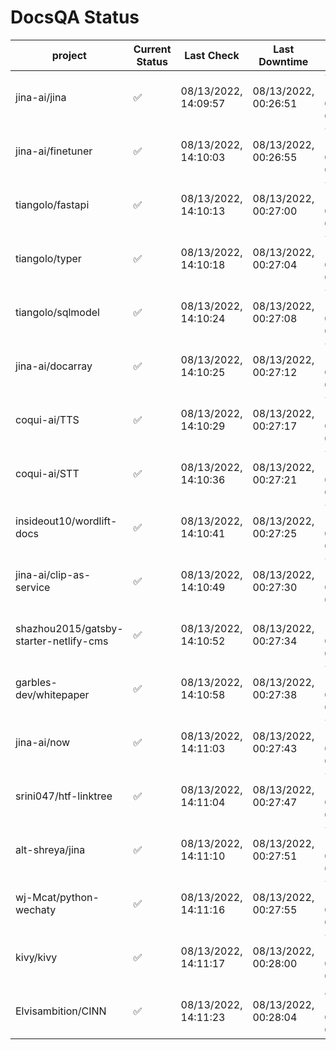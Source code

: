 # DocsQA Status

|               project                |Current Status|     Last Check     |   Last Downtime    |             % Uptime              |
|--------------------------------------|--------------|--------------------|--------------------|-----------------------------------|
|jina-ai/jina                          |✅            |08/13/2022, 14:09:57|08/13/2022, 00:26:51|74.697 (since 08/11/2022, 05:10:08)|
|jina-ai/finetuner                     |✅            |08/13/2022, 14:10:03|08/13/2022, 00:26:55|74.700 (since 08/11/2022, 05:10:08)|
|tiangolo/fastapi                      |✅            |08/13/2022, 14:10:13|08/13/2022, 00:27:00|74.707 (since 08/11/2022, 05:10:08)|
|tiangolo/typer                        |✅            |08/13/2022, 14:10:18|08/13/2022, 00:27:04|74.708 (since 08/11/2022, 05:10:08)|
|tiangolo/sqlmodel                     |✅            |08/13/2022, 14:10:24|08/13/2022, 00:27:08|74.709 (since 08/11/2022, 05:10:08)|
|jina-ai/docarray                      |✅            |08/13/2022, 14:10:25|08/13/2022, 00:27:12|74.698 (since 08/11/2022, 05:10:08)|
|coqui-ai/TTS                          |✅            |08/13/2022, 14:10:29|08/13/2022, 00:27:17|74.698 (since 08/11/2022, 05:10:08)|
|coqui-ai/STT                          |✅            |08/13/2022, 14:10:36|08/13/2022, 00:27:21|74.700 (since 08/11/2022, 05:10:08)|
|insideout10/wordlift-docs             |✅            |08/13/2022, 14:10:41|08/13/2022, 00:27:25|74.701 (since 08/11/2022, 05:10:08)|
|jina-ai/clip-as-service               |✅            |08/13/2022, 14:10:49|08/13/2022, 00:27:30|74.704 (since 08/11/2022, 05:10:08)|
|shazhou2015/gatsby-starter-netlify-cms|✅            |08/13/2022, 14:10:52|08/13/2022, 00:27:34|19.098 (since 08/11/2022, 05:10:08)|
|garbles-dev/whitepaper                |✅            |08/13/2022, 14:10:58|08/13/2022, 00:27:38|74.700 (since 08/11/2022, 05:10:08)|
|jina-ai/now                           |✅            |08/13/2022, 14:11:03|08/13/2022, 00:27:43|74.700 (since 08/11/2022, 05:10:08)|
|srini047/htf-linktree                 |✅            |08/13/2022, 14:11:04|08/13/2022, 00:27:47|74.692 (since 08/11/2022, 05:10:08)|
|alt-shreya/jina                       |✅            |08/13/2022, 14:11:10|08/13/2022, 00:27:51|74.693 (since 08/11/2022, 05:10:08)|
|wj-Mcat/python-wechaty                |✅            |08/13/2022, 14:11:16|08/13/2022, 00:27:55|74.694 (since 08/11/2022, 05:10:08)|
|kivy/kivy                             |✅            |08/13/2022, 14:11:17|08/13/2022, 00:28:00|74.687 (since 08/11/2022, 05:10:08)|
|Elvisambition/CINN                    |✅            |08/13/2022, 14:11:23|08/13/2022, 00:28:04|85.761 (since 08/11/2022, 05:10:08)|
